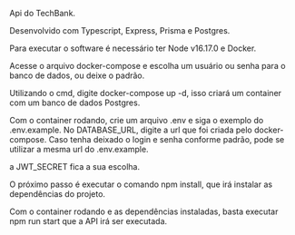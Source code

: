 Api do TechBank.

Desenvolvido com Typescript, Express, Prisma e Postgres.

Para executar o software é necessário ter Node v16.17.0 e Docker.

Acesse o arquivo docker-compose e escolha um usuário ou senha para o banco de dados, ou deixe o padrão.

Utilizando o cmd, digite docker-compose up -d, isso criará um container com um banco de dados Postgres.

Com o container rodando, crie um arquivo .env e siga o exemplo do .env.example. No DATABASE_URL, digite a url que foi criada pelo docker-compose. Caso tenha deixado o login e senha conforme padrão, pode se utilizar a mesma url do .env.example.

a JWT_SECRET fica a sua escolha.

O próximo passo é executar o comando npm install, que irá instalar as dependências do projeto.

Com o container rodando e as dependências instaladas, basta executar npm run start que a API irá ser executada.
